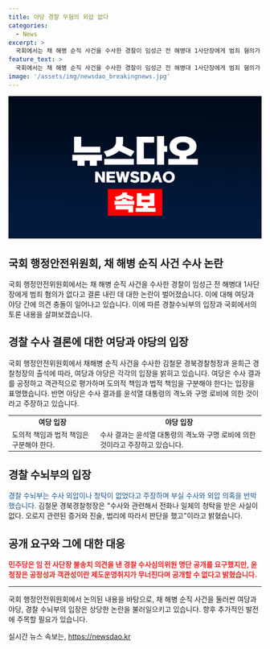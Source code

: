 ```yaml
---
title: 야당 경찰 무혐의 외압 없다
categories:
  - News
excerpt: >
  국회에서는 채 해병 순직 사건을 수사한 경찰이 임성근 전 해병대 1사단장에게 범죄 혐의가 없다고 결론 내리면서 공방이 벌어졌습니다. 여당과 야당은 수사 공정성을 두고 대립하고 있는 가운데, 경찰 수뇌부는 외압이나 청탁이 없었다고 주장했습니다. 이에 대한 국회의 토론과 상황에 대한 취재 내용입니다.
feature_text: >
  국회에서는 채 해병 순직 사건을 수사한 경찰이 임성근 전 해병대 1사단장에게 범죄 혐의가 없다고 결론 내리면서 공방이 벌어졌습니다. 여당과 야당은 수사 공정성을 두고 대립하고 있는 가운데, 경찰 수뇌부는 외압이나 청탁이 없었다고 주장했습니다. 이에 대한 국회의 토론과 상황에 대한 취재 내용입니다.
image: '/assets/img/newsdao_breakingnews.jpg'
---
```


<p><img src="/assets/img/newsdao_breakingnews.jpg" alt="cryptoinkorea 속보" /></p>

<h2>국회 행정안전위원회, 채 해병 순직 사건 수사 논란</h2>

<p data-ke-size="size16">국회 행정안전위원회에서는 채 해병 순직 사건을 수사한 경찰이 임성근 전 해병대 1사단장에게 범죄 혐의가 없다고 결론 내린 데 대한 논란이 벌어졌습니다. 이에 대해 여당과 야당 간에 의견 충돌이 일어나고 있습니다. 이에 따른 경찰수뇌부의 입장과 국회에서의 토론 내용을 살펴보겠습니다.</p>

<h2 data-ke-size="size26">경찰 수사 결론에 대한 여당과 야당의 입장</h2>

<p>국회 행정안전위원회에서 채해병 순직 사건을 수사한 김철문 경북경찰청장과 윤희근 경찰청장의 출석에 따라, 여당과 야당은 각각의 입장을 밝히고 있습니다. 여당은 수사 결과를 공정하고 객관적으로 평가하며 도의적 책임과 법적 책임을 구분해야 한다는 입장을 표명했습니다. 반면 야당은 수사 결과를 윤석열 대통령의 격노와 구명 로비에 의한 것이라고 주장하고 있습니다.</p>

<table>
  <tr>
    <td style="text-align: center; height: 17px;"><b>여당 입장</b></td>
    <td style="text-align: center; height: 17px;"><b>야당 입장</b></td>
  </tr>
  <tr>
    <td>도의적 책임과 법적 책임은 구분해야 한다.</td>
    <td>수사 결과는 윤석열 대통령의 격노와 구명 로비에 의한 것이라고 주장하고 있습니다.</td>
  </tr>
</table>

<h2 data-ke-size="size26">경찰 수뇌부의 입장</h2>

<p><span style="color: #1a5490;">경찰 수뇌부는 수사 외압이나 청탁이 없었다고 주장하며 부실 수사와 외압 의혹을 반박했습니다. </span>김철문 경북경찰청장은 "수사와 관련해서 전화나 일체의 청탁을 받은 사실이 없다. 오로지 관련된 증거와 진술, 법리에 따라서 판단을 했고"이라고 밝혔습니다.</p>

<h2 data-ke-size="size26">공개 요구와 그에 대한 대응</h2>

<p><b><span style="color: #ee2323;">민주당은 임 전 사단장 불송치 의견을 낸 경찰 수사심의위원 명단 공개를 요구했지만, 윤 청장은 공정성과 객관성이란 제도운영취지가 무너진다며 공개할 수 없다고 밝혔습니다.</span></b></p>

<hr>

<p data-ke-size="size16">국회 행정안전위원회에서 논의된 내용을 바탕으로, 채 해병 순직 사건을 둘러싼 여당과 야당, 경찰 수뇌부의 입장은 상당한 논란을 불러일으키고 있습니다. 향후 추가적인 발전에 주목할 필요가 있습니다.</p>
실시간 뉴스 속보는, <a href="https://newsdao.kr" rel="dofollow">https://newsdao.kr</a>


